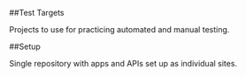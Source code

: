##Test Targets

Projects to use for practicing automated and manual testing.

##Setup

Single repository with apps and APIs set up as individual sites.